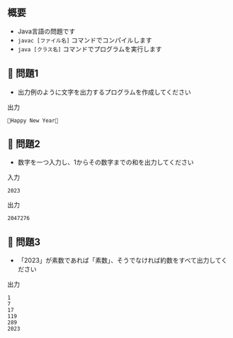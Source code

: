 ## 概要

- Java言語の問題です
- `javac [ファイル名]` コマンドでコンパイルします
- `java [クラス名]` コマンドでプログラムを実行します

## :turtle: 問題1

- 出力例のように文字を出力するプログラムを作成してください

出力

```
🎉Happy New Year🎉
```

## :dog: 問題2

- 数字を一つ入力し、1からその数字までの和を出力してください

入力

```
2023
```

出力

```
2047276
```

## :bear: 問題3

- 「2023」が素数であれば「素数」、そうでなければ約数をすべて出力してください

出力

```
1
7
17
119
289
2023
```
